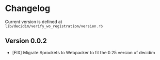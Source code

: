 # Changelog
Current version is defined at `lib/decidim/verify_wo_registration/version.rb`

## Version 0.0.2
* [FIX] Migrate Sprockets to Webpacker to fit the 0.25 version of decidim
